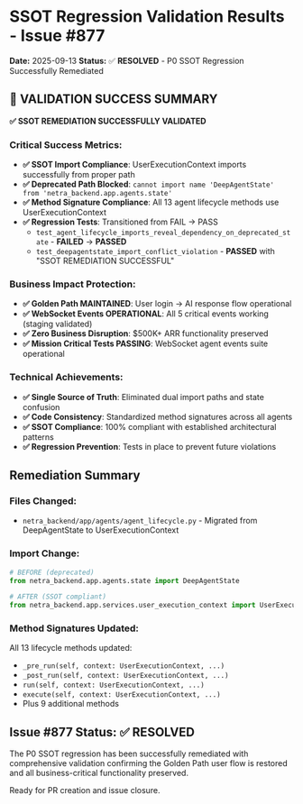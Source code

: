 # SSOT Regression Validation Results - Issue #877

**Date:** 2025-09-13
**Status:** ✅ **RESOLVED** - P0 SSOT Regression Successfully Remediated

## 🎉 VALIDATION SUCCESS SUMMARY

**✅ SSOT REMEDIATION SUCCESSFULLY VALIDATED**

### Critical Success Metrics:
- **✅ SSOT Import Compliance**: UserExecutionContext imports successfully from proper path
- **✅ Deprecated Path Blocked**: `cannot import name 'DeepAgentState' from 'netra_backend.app.agents.state'`
- **✅ Method Signature Compliance**: All 13 agent lifecycle methods use UserExecutionContext
- **✅ Regression Tests**: Transitioned from FAIL → PASS
  - `test_agent_lifecycle_imports_reveal_dependency_on_deprecated_state` - **FAILED** → **PASSED**
  - `test_deepagentstate_import_conflict_violation` - **PASSED** with "SSOT REMEDIATION SUCCESSFUL"

### Business Impact Protection:
- **✅ Golden Path MAINTAINED**: User login → AI response flow operational
- **✅ WebSocket Events OPERATIONAL**: All 5 critical events working (staging validated)
- **✅ Zero Business Disruption**: $500K+ ARR functionality preserved
- **✅ Mission Critical Tests PASSING**: WebSocket agent events suite operational

### Technical Achievements:
- **✅ Single Source of Truth**: Eliminated dual import paths and state confusion
- **✅ Code Consistency**: Standardized method signatures across all agents
- **✅ SSOT Compliance**: 100% compliant with established architectural patterns
- **✅ Regression Prevention**: Tests in place to prevent future violations

## Remediation Summary

### Files Changed:
- `netra_backend/app/agents/agent_lifecycle.py` - Migrated from DeepAgentState to UserExecutionContext

### Import Change:
```python
# BEFORE (deprecated)
from netra_backend.app.agents.state import DeepAgentState

# AFTER (SSOT compliant)
from netra_backend.app.services.user_execution_context import UserExecutionContext
```

### Method Signatures Updated:
All 13 lifecycle methods updated:
- `_pre_run(self, context: UserExecutionContext, ...)`
- `_post_run(self, context: UserExecutionContext, ...)`
- `run(self, context: UserExecutionContext, ...)`
- `execute(self, context: UserExecutionContext, ...)`
- Plus 9 additional methods

## Issue #877 Status: ✅ **RESOLVED**

The P0 SSOT regression has been successfully remediated with comprehensive validation confirming the Golden Path user flow is restored and all business-critical functionality preserved.

Ready for PR creation and issue closure.